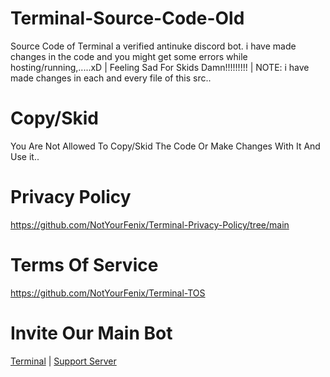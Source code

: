 # Terminal-Source-Code-Old
Source Code of Terminal a verified antinuke discord bot. i have made changes in the code and you might get some errors while hosting/running,.....xD | Feeling Sad For Skids Damn!!!!!!!!! | NOTE: i have made changes in each and every file of this src..

# Copy/Skid
You Are Not Allowed To Copy/Skid The Code Or Make Changes With It And Use it..

# Privacy Policy
https://github.com/NotYourFenix/Terminal-Privacy-Policy/tree/main

# Terms Of Service
https://github.com/NotYourFenix/Terminal-TOS

# Invite Our Main Bot

[Terminal](https://discord.com/api/oauth2/authorize?client_id=968425218144079913&permissions=8&scope=bot) | [Support Server](https://discord.gg/W6xXFCvepW)


